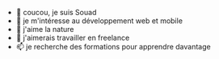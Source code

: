 - 👋 coucou, je suis Souad
- 👀 je m'intéresse au développement web et mobile
- 🌱 j'aime la nature
- 💞️ j'aimerais travailler en freelance
- 📫 je recherche des formations pour apprendre davantage

<!---
sousouben/sousouben is a ✨ special ✨ repository because its `README.md` (this file) appears on your GitHub profile.
You can click the Preview link to take a look at your changes.
--->
